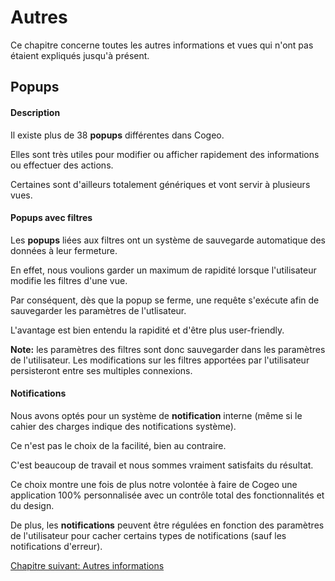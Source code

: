 # Autres

Ce chapitre concerne toutes les autres informations et vues qui n'ont pas étaient expliqués jusqu'à présent.

## Popups

#### Description

Il existe plus de 38 **popups** différentes dans Cogeo.

Elles sont très utiles pour modifier ou afficher rapidement des informations ou effectuer des actions.

Certaines sont d'ailleurs totalement génériques et vont servir à plusieurs vues.

#### Popups avec filtres

Les **popups** liées aux filtres ont un système de sauvegarde automatique des données à leur fermeture.

En effet, nous voulions garder un maximum de rapidité lorsque l'utilisateur modifie les filtres d'une vue.

Par conséquent, dès que la popup se ferme, une requête s'exécute afin de sauvegarder les paramètres de l'utlisateur.

L'avantage est bien entendu la rapidité et d'être plus user-friendly.

**Note:** les paramètres des filtres sont donc sauvegarder dans les paramètres de l'utilisateur. Les modifications sur les filtres apportées par l'utilisateur persisteront entre ses multiples connexions.

#### Notifications

Nous avons optés pour un système de **notification** interne (même si le cahier des charges indique des notifications système).

Ce n'est pas le choix de la facilité, bien au contraire.

C'est beaucoup de travail et nous sommes vraiment satisfaits du résultat.

Ce choix montre une fois de plus notre volontée à faire de Cogeo une application 100% personnalisée avec un contrôle total des fonctionnalités et du design.

De plus, les **notifications** peuvent être régulées en fonction des paramètres de l'utilisateur pour cacher certains types de notifications (sauf les notifications d'erreur).

<a href="{{ site.baseUrl }}front-end/behind-stuff/" class="btn btn-green">Chapitre suivant: Autres informations</a>
